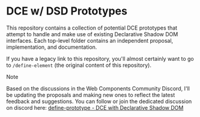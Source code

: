 # DCE w/ DSD Prototypes

This repository contains a collection of potential DCE prototypes that attempt to handle and make use of existing
Declarative Shadow DOM interfaces. Each top-level folder contains an independent proposal, implementation, and
documentation.

If you have a legacy link to this repository, you'll almost certainly want to go to `/define-element` (the original
content of this repository).

> [!note]
>
> Based on the discussions in the Web Components Community Discord, I'll be updating the proposals and making new ones
> to reflect the latest feedback and suggestions. You can follow or join the dedicated discussion on discord here:
> [define-prototype - DCE with Declarative Shadow DOM](https://discord.com/channels/767813449048260658/1360794795810881717)

